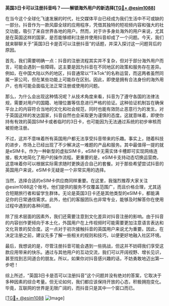 **英国3日卡可以注册抖音吗？——解锁海外用户的新选择[[TG💪+ @esim1088](https://t.me/s/esim1088)]**

在当今这个全球化飞速发展的时代，社交媒体平台已经成为我们生活中不可或缺的一部分。抖音作为一款风靡全球的应用程序，凭借其独特的短视频内容和强大的社交功能，吸引了来自世界各地的用户。然而，对于许多身处海外的用户来说，尤其是在英国这样的国家，是否能够顺利注册并使用抖音却成了一个问题。今天，我们就来聊聊关于“英国3日卡是否可以注册抖音”的话题，并深入探讨这一问题背后的原因。

首先，我们需要明确一点：抖音的注册流程其实并不复杂，但对于部分海外用户而言，可能会遇到一些障碍。这主要是因为抖音在不同地区的政策和服务存在差异。例如，在中国大陆以外的地区，抖音通常以“TikTok”的名称运营，而这两者虽然同属一家公司，但在某些功能上可能存在区别。因此，即使是拥有合法身份的海外用户，也有可能会面临无法正常注册或使用的问题。

那么，为什么会出现这种情况呢？从技术角度来看，抖音为了遵守各国的法律法规，需要对用户的国籍、地理位置等信息进行严格的验证。这种验证机制旨在确保平台上的内容符合当地的文化和社会规范，同时也能有效防止恶意行为的发生。对于英国这样的发达国家，抖音自然也会采取更为谨慎的态度。这就意味着，即使你持有有效的英国SIM卡或者临时的3日卡，也可能因为无法通过系统的初步审核而被拒绝注册。

不过，这并不意味着所有英国用户都无法享受抖音带来的乐趣。事实上，随着科技的进步，市场上已经出现了不少解决这一难题的产品和服务。其中最值得一提的就是eSIM卡。作为一种新型的虚拟SIM卡，eSIM卡无需实体卡槽即可实现网络连接，极大地简化了用户的操作流程。更重要的是，eSIM卡支持动态切换运营商，这意味着你可以根据实际需求随时更换适合自己的套餐。对于那些希望尝试抖音的英国用户来说，eSIM卡无疑是一个非常实用的选择。

当然，选择合适的eSIM卡供应商同样重要。在这里，我强烈推荐大家关注@esim1088这个账号。他们提供的服务不仅覆盖范围广，而且价格合理，尤其适合短期旅行者和留学生群体。无论是英国3日卡还是其他类型的eSIM卡，都能满足你的日常通信需求。此外，他们的客服团队也非常专业，能够及时解答你在使用过程中遇到的各种问题。

除了技术层面的因素外，我们还需要注意到文化差异对抖音注册的影响。由于抖音的内容创作更倾向于本土化，外国用户在上传视频时可能需要更加注意语言表达和文化背景的契合度。这一点对于初次接触抖音的英国用户来说尤为重要。因此，在决定注册之前，建议先多了解一些相关的规则和技巧，以便更好地融入社区环境。

最后，我想说的是，尽管注册抖音可能会遇到一些挑战，但这并不妨碍我们享受这款应用带来的快乐。通过与其他用户的互动交流，我们可以开阔视野、增长见识，甚至找到志同道合的朋友。所以，如果你对抖音感兴趣的话，不妨勇敢地迈出第一步吧！

综上所述，“英国3日卡是否可以注册抖音”这个问题并没有绝对的答案，它取决于多种因素的综合考量。但无论如何，我们都应该保持开放的心态，积极拥抱变化。毕竟，互联网的世界是无限广阔的，而抖音只是其中一个窗口而已。

[[TG💪+ @esim1088](https://t.me/s/esim1088) ![Image](https://i.postimg.cc/4NQfJmqS/Snipaste-2025-05-13-00-14-12.png)]